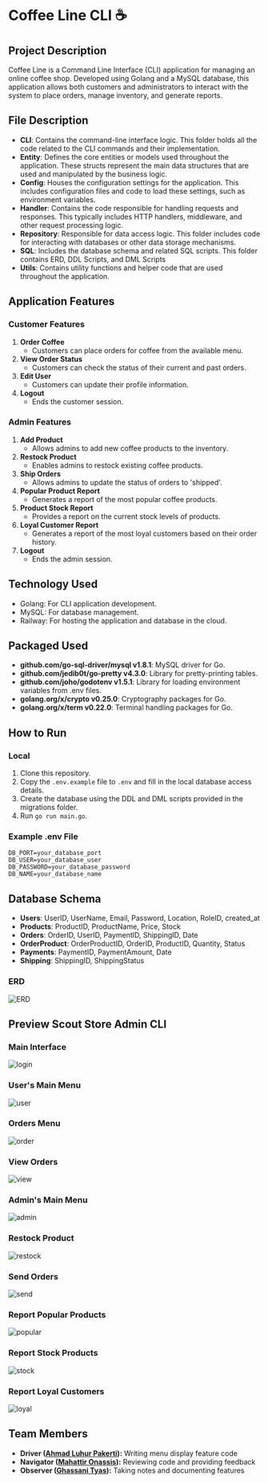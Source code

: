 # Coffee Line CLI ☕
## Project Description
Coffee Line is a Command Line Interface (CLI) application for managing an online coffee shop. Developed using Golang and a MySQL database, this application allows both customers and administrators to interact with the system to place orders, manage inventory, and generate reports.

## File Description
- **CLI**: Contains the command-line interface logic. This folder holds all the code related to the CLI commands and their implementation.
- **Entity**: Defines the core entities or models used throughout the application. These structs represent the main data structures that are used and manipulated by the business logic.
- **Config**: Houses the configuration settings for the application. This includes configuration files and code to load these settings, such as environment variables.
- **Handler**: Contains the code responsible for handling requests and responses. This typically includes HTTP handlers, middleware, and other request processing logic.
- **Repository**: Responsible for data access logic. This folder includes code for interacting with databases or other data storage mechanisms.
- **SQL**: Includes the database schema and related SQL scripts. This folder contains ERD, DDL Scripts, and DML Scripts
- **Utils**: Contains utility functions and helper code that are used throughout the application.

## Application Features
### Customer Features
1. **Order Coffee**
    - Customers can place orders for coffee from the available menu.
2. **View Order Status**
    - Customers can check the status of their current and past orders.
3. **Edit User**
    - Customers can update their profile information.
4. **Logout**
    - Ends the customer session.

### Admin Features
1. **Add Product**
    - Allows admins to add new coffee products to the inventory.
2. **Restock Product**
    - Enables admins to restock existing coffee products.
3. **Ship Orders**
    - Allows admins to update the status of orders to 'shipped'.
4. **Popular Product Report**
    - Generates a report of the most popular coffee products.
5. **Product Stock Report**
    - Provides a report on the current stock levels of products.
6. **Loyal Customer Report**
    - Generates a report of the most loyal customers based on their order history.
7. **Logout**
    - Ends the admin session.

## Technology Used
- Golang: For CLI application development.
- MySQL: For database management.
- Railway: For hosting the application and database in the cloud.

## Packaged Used
- **github.com/go-sql-driver/mysql v1.8.1**: MySQL driver for Go.
- **github.com/jedib0t/go-pretty v4.3.0**: Library for pretty-printing tables.
- **github.com/joho/godotenv v1.5.1**: Library for loading environment variables from .env files.
- **golang.org/x/crypto v0.25.0**: Cryptography packages for Go.
- **golang.org/x/term v0.22.0**: Terminal handling packages for Go.

## How to Run
### Local
1. Clone this repository.
2. Copy the `.env.example` file to `.env` and fill in the local database access details.
3. Create the database using the DDL and DML scripts provided in the migrations folder.
4. Run `go run main.go`.

### Example .env File
```DB_HOST=your_database_host
DB_PORT=your_database_port
DB_USER=your_database_user
DB_PASSWORD=your_database_password
DB_NAME=your_database_name
```

## Database Schema
- **Users**: UserID, UserName, Email, Password, Location, RoleID, created_at
- **Products**: ProductID, ProductName, Price, Stock
- **Orders**: OrderID, UserID, PaymentID, ShippingID, Date
- **OrderProduct**: OrderProductID, OrderID, ProductID, Quantity, Status
- **Payments**: PaymentID, PaymentAmount, Date
- **Shipping**: ShippingID, ShippingStatus

### ERD
![ERD](./sql/erd.png)

## Preview Scout Store Admin CLI
### Main Interface
![login](./images/login.png)
### User's Main Menu
![user](./images/user.png)
### Orders Menu
![order](./images/orders.png)
### View Orders
![view](./images/view.png)


### Admin's Main Menu
![admin](./images/admin.png)
### Restock Product
![restock](./images/restock.png)
### Send Orders
![send](./images/send.png)
### Report Popular Products
![popular](./images/popular.png)
### Report Stock Products
![stock](./images/stock.png)
### Report Loyal Customers
![loyal](./images/loyal.png)


## Team Members
- **Driver ([Ahmad Luhur Pakerti](https://github.com/00shiki)):** Writing menu display feature code
- **Navigator ([Mahattir Onassis](https://github.com/igarukas4)):** Reviewing code and providing feedback
- **Observer ([Ghassani Tyas](https://github.com/ghssni)):** Taking notes and documenting features